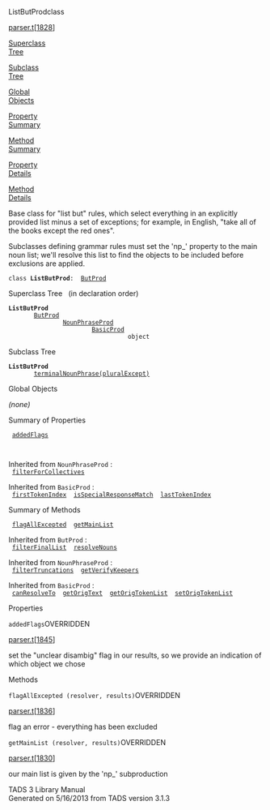 ---
---
<span class="title">ListButProd</span><span class="type">class</span>

[parser.t](../file/parser.t.html)\[[1828](../source/parser.t.html#1828)\]

[Superclass  
Tree](#_SuperClassTree_)

[Subclass  
Tree](#_SubClassTree_)

[Global  
Objects](#_ObjectSummary_)

[Property  
Summary](#_PropSummary_)

[Method  
Summary](#_MethodSummary_)

[Property  
Details](#_Properties_)

[Method  
Details](#_Methods_)

<div class="fdesc">

Base class for "list but" rules, which select everything in an
explicitly provided list minus a set of exceptions; for example, in
English, "take all of the books except the red ones".

Subclasses defining grammar rules must set the 'np\_' property to the
main noun list; we'll resolve this list to find the objects to be
included before exclusions are applied.

`class `**`ListButProd`**` :   `[`ButProd`](../object/ButProd.html)

</div>

<span id="_SuperClassTree_"></span>

<div class="mjhd">

<span class="hdln">Superclass Tree</span>   (in declaration order)

</div>

**`ListButProd`**  
`         `[`ButProd`](../object/ButProd.html)  
`                 `[`NounPhraseProd`](../object/NounPhraseProd.html)  
`                         `[`BasicProd`](../object/BasicProd.html)  
`                                 object`  
<span id="_SubClassTree_"></span>

<div class="mjhd">

<span class="hdln">Subclass Tree</span>  

</div>

**`ListButProd`**  
`         `[`terminalNounPhrase(pluralExcept)`](../object/terminalNounPhrase(pluralExcept).html)  
<span id="_ObjectSummary_"></span>

<div class="mjhd">

<span class="hdln">Global Objects</span>  

</div>

*(none)* <span id="_PropSummary_"></span>

<div class="mjhd">

<span class="hdln">Summary of Properties</span>  

</div>

` `[`addedFlags`](#addedFlags)`  `

` `

Inherited from `NounPhraseProd` :  
` `[`filterForCollectives`](../object/NounPhraseProd.html#filterForCollectives)`  `

Inherited from `BasicProd` :  
` `[`firstTokenIndex`](../object/BasicProd.html#firstTokenIndex)`  `[`isSpecialResponseMatch`](../object/BasicProd.html#isSpecialResponseMatch)`  `[`lastTokenIndex`](../object/BasicProd.html#lastTokenIndex)`  `

<span id="_MethodSummary_"></span>

<div class="mjhd">

<span class="hdln">Summary of Methods</span>  

</div>

` `[`flagAllExcepted`](#flagAllExcepted)`  `[`getMainList`](#getMainList)`  `

Inherited from `ButProd` :  
` `[`filterFinalList`](../object/ButProd.html#filterFinalList)`  `[`resolveNouns`](../object/ButProd.html#resolveNouns)`  `

Inherited from `NounPhraseProd` :  
` `[`filterTruncations`](../object/NounPhraseProd.html#filterTruncations)`  `[`getVerifyKeepers`](../object/NounPhraseProd.html#getVerifyKeepers)`  `

Inherited from `BasicProd` :  
` `[`canResolveTo`](../object/BasicProd.html#canResolveTo)`  `[`getOrigText`](../object/BasicProd.html#getOrigText)`  `[`getOrigTokenList`](../object/BasicProd.html#getOrigTokenList)`  `[`setOrigTokenList`](../object/BasicProd.html#setOrigTokenList)`  `

<span id="_Properties_"></span>

<div class="mjhd">

<span class="hdln">Properties</span>  

</div>

<span id="addedFlags"></span>

`addedFlags`<span class="rem">OVERRIDDEN</span>

[parser.t](../file/parser.t.html)\[[1845](../source/parser.t.html#1845)\]

<div class="desc">

set the "unclear disambig" flag in our results, so we provide an
indication of which object we chose

</div>

<span id="_Methods_"></span>

<div class="mjhd">

<span class="hdln">Methods</span>  

</div>

<span id="flagAllExcepted"></span>

`flagAllExcepted (resolver, results)`<span class="rem">OVERRIDDEN</span>

[parser.t](../file/parser.t.html)\[[1836](../source/parser.t.html#1836)\]

<div class="desc">

flag an error - everything has been excluded

</div>

<span id="getMainList"></span>

`getMainList (resolver, results)`<span class="rem">OVERRIDDEN</span>

[parser.t](../file/parser.t.html)\[[1830](../source/parser.t.html#1830)\]

<div class="desc">

our main list is given by the 'np\_' subproduction

</div>

<div class="ftr">

TADS 3 Library Manual  
Generated on 5/16/2013 from TADS version 3.1.3

</div>
